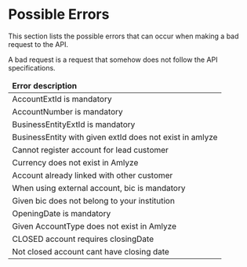 # Possible Errors
<p>This section lists the possible errors that can occur when making a bad request to the API. </p><p>A bad request is a request that somehow does not follow the API specifications.</p>

<table>
    <thead>
        <tr>
            <td><b>Error description</b></td>
        </tr>
    </thead>
    <tbody>
        <tr>
            <td>AccountExtId is mandatory</td>
        <tr>
            <td>AccountNumber is mandatory</td>
        </tr>
        <tr>
            <td>BusinessEntityExtId is mandatory</td>
        </tr>
        <tr>
            <td>BusinessEntity with given extId does not exist in amlyze</td>
        </tr>
         <tr>
            <td>Cannot register account for lead customer</td>
        </tr>
         <tr>
            <td>Currency does not exist in Amlyze</td>
        </tr>
         <tr>
            <td>Account already linked with other customer</td>
        </tr>
         <tr>
            <td>When using external account, bic is mandatory</td>
        </tr>
         <tr>
            <td>Given bic does not belong to your institution</td>
        </tr>
         <tr>
            <td>OpeningDate is mandatory</td>
        </tr>
         <tr>
            <td>Given AccountType does not exist in Amlyze</td>
        </tr>
         <tr>
            <td>CLOSED account requires closingDate</td>
        </tr>
        <tr>
            <td>Not closed account cant have closing date</td>
        </tr>
    </tbody>
</table>
